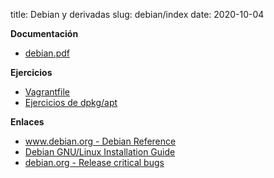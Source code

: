 title: Debian y derivadas
slug: debian/index
date: 2020-10-04

**Documentación**

* [debian.pdf]({static}/doc/debian.pdf)

**Ejercicios**

* [Vagrantfile]({static}/doc/Vagrantfile)
* [Ejercicios de dpkg/apt](ejercicios)

**Enlaces**

* [www.debian.org - Debian Reference](https://www.debian.org/doc/manuals/debian-reference/index.en.html)
* [Debian GNU/Linux Installation Guide](https://www.debian.org/releases/stable/amd64/index.en.html)
* [debian.org - Release critical bugs](https://bugs.debian.org/release-critical/)
